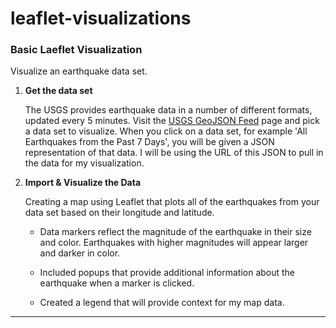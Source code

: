 # leaflet-visualizations

### Basic Laeflet Visualization

Visualize an earthquake data set.

1. **Get the data set**

   The USGS provides earthquake data in a number of different formats, updated every 5 minutes. Visit the [USGS GeoJSON Feed](http://earthquake.usgs.gov/earthquakes/feed/v1.0/geojson.php) page and pick a data set to visualize. When you click on a data set, for example 'All Earthquakes from the Past 7 Days', you will be given a JSON representation of that data. I will be using the URL of this JSON to pull in the data for my visualization.


2. **Import & Visualize the Data**

   Creating a map using Leaflet that plots all of the earthquakes from your data set based on their longitude and latitude.

   * Data markers reflect the magnitude of the earthquake in their size and color. Earthquakes with higher magnitudes will appear larger and darker in color.

   * Included popups that provide additional information about the earthquake when a marker is clicked.

   * Created a legend that will provide context for my map data.

- - -